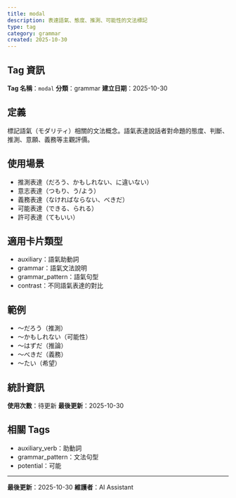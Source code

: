 ```yaml
---
title: modal
description: 表達語氣、態度、推測、可能性的文法標記
type: tag
category: grammar
created: 2025-10-30
---
```


## Tag 資訊

**Tag 名稱**：`modal`
**分類**：grammar
**建立日期**：2025-10-30

## 定義

標記語氣（モダリティ）相關的文法概念。語氣表達說話者對命題的態度、判斷、推測、意願、義務等主觀評價。

## 使用場景

- 推測表達（だろう、かもしれない、に違いない）
- 意志表達（つもり、う/よう）
- 義務表達（なければならない、べきだ）
- 可能表達（できる、られる）
- 許可表達（てもいい）

## 適用卡片類型

- auxiliary：語氣助動詞
- grammar：語氣文法說明
- grammar_pattern：語氣句型
- contrast：不同語氣表達的對比

## 範例

- 〜だろう（推測）
- 〜かもしれない（可能性）
- 〜はずだ（推論）
- 〜べきだ（義務）
- 〜たい（希望）

## 統計資訊

**使用次數**：待更新
**最後更新**：2025-10-30

## 相關 Tags

- auxiliary_verb：助動詞
- grammar_pattern：文法句型
- potential：可能

---

**最後更新**：2025-10-30
**維護者**：AI Assistant
